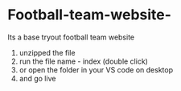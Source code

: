 # Football-team-website-
Its a base tryout football team website 

1. unzipped  the file
2. run the file name - index (double click)
3. or open the folder in your VS code on desktop
4. and go live 
